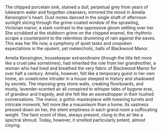 The chipped porcelain sink, stained a dull, perpetual grey from years of lukewarm water and forgotten cleansers, mirrored the mood in Amelia Kensington's heart.  Dust motes danced in the single shaft of afternoon sunlight slicing through the grime-coated window of the sprawling, Victorian manor, a stark contrast to the oppressive gloom settling over her.  She scrubbed at the stubborn grime on the chipped enamel, the rhythmic scrape a counterpoint to the relentless drumming of rain against the eaves.  This was her life now, a symphony of quiet tasks and unspoken expectations in the opulent, yet melancholic, halls of Blackwood Manor.

Amelia Kensington, housekeeper extraordinaire (though the title felt more like a cruel joke sometimes), had inherited the role from her grandmother, a woman who had lived and breathed the very fabric of Blackwood Manor for over half a century.  Amelia, however, felt like a temporary guest in her own home, an unwelcome intruder in a house steeped in history and shadowed by secrets. The imposing grey stone walls, creaking floorboards, and musty, lavender-scented air all conspired to whisper tales of bygone eras, of grandeur and tragedy, and she felt like an eavesdropper in their hushed conversations.  The manor, a gothic masterpiece with towering turrets and intricate ironwork, felt more like a mausoleum than a home.  Its vastness pressed down on her, the silent emptiness in each grand room a suffocating weight.  The faint scent of lilies, always present, clung to the air like a spectral shroud.  Today, however, it smelled particularly potent, almost cloying.
